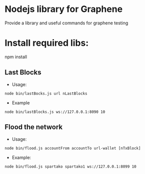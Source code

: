 # Nodejs library for Graphene 

  Provide a library and useful commands for graphene testing

# Install required libs:
  npm install



Last Blocks
----------

* Usage:
```
node bin/lastBocks.js url nLastBlocks  
```

* Example
```
node bin/lastBlocks.js ws://127.0.0.1:8090 10
```

Flood the network
----------

* Usage:
```
node bin/flood.js accountFrom accountTo url-wallet [nTxBlock]
```

* Example:
```
node bin/flood.js spartako spartako1 ws://127.0.0.1:8099 10
```